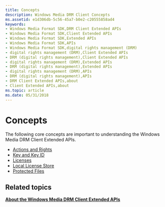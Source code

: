 ```yaml
---
title: Concepts
description: Windows Media DRM Client Concepts
ms.assetid: e1d306db-5c56-45a7-b0e2-c20555858ad4
keywords:
- Windows Media Format SDK,DRM Client Extended APIs
- Windows Media Format SDK,Client Extended APIs
- Windows Media Format SDK,Extended APIs
- Windows Media Format SDK,APIs
- Windows Media Format SDK,digital rights management (DRM)
- digital rights management (DRM),Client Extended APIs
- DRM (digital rights management),Client Extended APIs
- digital rights management (DRM),Extended APIs
- DRM (digital rights management),Extended APIs
- digital rights management (DRM),APIs
- DRM (digital rights management),APIs
- DRM Client Extended APIs,about
- Client Extended APIs,about
ms.topic: article
ms.date: 05/31/2018
---
```


# Concepts

The following core concepts are important to understanding the Windows Media DRM Client Extended APIs.

-   [Actions and Rights](actions-and-rights.md)
-   [Key and Key ID](key-and-key-id.md)
-   [Licenses](licenses.md)
-   [Local License Store](local-license-store.md)
-   [Protected Files](protected-files.md)

## Related topics

<dl> <dt>

[**About the Windows Media DRM Client Extended APIs**](about-the-windows-media-drm-client-extended-apis.md)
</dt> </dl>

 

 




